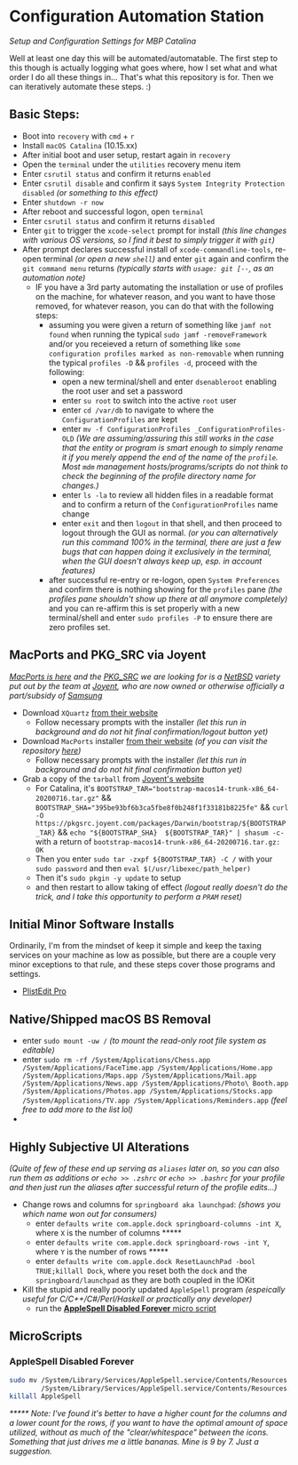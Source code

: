 # Configuration Automation Station
_Setup and Configuration Settings for MBP Catalina_

Well at least one day this will be automated/automatable. The first step to this though is actually logging what goes where, how I set what and what order I do all these things in... That's what this repository is for. Then we can iteratively automate these steps. :)

## Basic Steps:
- Boot into `recovery` with `cmd` + `r`
- Install `macOS Catalina` (10.15.xx)
- After initial boot and user setup, restart again in `recovery`
- Open the `terminal` under the `utilities` recovery menu item
- Enter `csrutil status` and confirm it returns `enabled`
- Enter `csrutil disable` and confirm it says `System Integrity Protection disabled` _(or something to this effect)_
- Enter `shutdown -r now`
- After reboot and successful logon, open `terminal`
- Enter `csrutil status` and confirm it returns `disabled`
- Enter `git` to trigger the `xcode-select` prompt for install _(this line changes with various OS versions, so I find it best to simply trigger it with `git`)_
- After prompt declares successful install of `xcode-commandline-tools`, re-open terminal _(or open a new `shell`)_ and enter `git` again and confirm the `git command menu` returns _(typically starts with `usage: git [--`, as an automation note)_
  - IF you have a 3rd party automating the installation or use of profiles on the machine, for whatever reason, and you want to have those removed, for whatever reason, you can do that with the following steps:
    - assuming you were given a return of something like `jamf not found` when running the typical `sudo jamf -removeFramework` and/or you receieved a return of something like `some configuration profiles marked as non-removable` when running the typical `profiles -D` && `profiles -d`, proceed with the following:
      - open a new terminal/shell and enter `dsenableroot` enabling the root user and set a password
      - enter `su root` to switch into the active `root` user
      - enter `cd /var/db` to navigate to where the `ConfigurationProfiles` are kept
      - enter `mv -f ConfigurationProfiles _ConfigurationProfiles-OLD` _(We are assuming/assuring this still works in the case that the entity or program is smart enough to simply rename it if you merely append the end of the name of the `profile`. Most `mdm` management hosts/programs/scripts do not think to check the beginning of the profile directory name for changes.)_ 
      - enter `ls -la` to review all hidden files in a readable format and to confirm a return of the `ConfigurationProfiles` name change
      - enter `exit` and then `logout` in that shell, and then proceed to logout through the GUI as normal. _(or you can alternatively run this command 100% in the terminal, there are just a few bugs that can happen doing it exclusively in the terminal, when the GUI doesn't always keep up, esp. in account features)_
    - after successful re-entry or re-logon, open `System Preferences` and confirm there is nothing showing for the `profiles` pane _(the profiles pane shouldn't show up there at all anymore completely)_ and you can re-affirm this is set properly with a new terminal/shell and enter `sudo profiles -P` to ensure there are zero profiles set.

## MacPorts and PKG_SRC via Joyent
_[MacPorts is here](#) and the [PKG_SRC](#) we are looking for is a [NetBSD](#) variety put out by the team at [Joyent](#), who are now owned or otherwise officially a part/subsidy of [Samsung](#)_

- Download `XQuartz` [from their website](https://www.xquartz.org)
  - Follow necessary prompts with the installer _(let this run in background and do not hit final confirmation/logout button yet)_
- Download `MacPorts` installer [from their website](https://www.macports.org/install.php) _(of you can visit the repository [here](https://github.com/macports/macports-base))_
  - Follow necessary prompts with the installer _(let this run in background and do not hit final confirmation button yet)_
- Grab a copy of the `tarball` from [Joyent's website](https://pkgsrc.joyent.com)
  - For Catalina, it's `BOOTSTRAP_TAR="bootstrap-macos14-trunk-x86_64-20200716.tar.gz"` && `BOOTSTRAP_SHA="395be93bf6b3ca5fbe8f0b248f1f33181b8225fe"` && `curl -O https://pkgsrc.joyent.com/packages/Darwin/bootstrap/${BOOTSTRAP_TAR}` && `echo "${BOOTSTRAP_SHA}  ${BOOTSTRAP_TAR}" | shasum -c-` with a return of `bootstrap-macos14-trunk-x86_64-20200716.tar.gz: OK`
  - Then you enter `sudo tar -zxpf ${BOOTSTRAP_TAR} -C /` with your `sudo password` and then `eval $(/usr/libexec/path_helper)`
  - Then it's `sudo pkgin -y update` to setup
  - and then restart to allow taking of effect _(logout really doesn't do the trick, and I take this opportunity to perform a `PRAM` reset)_

## Initial Minor Software Installs
Ordinarily, I'm from the mindset of keep it simple and keep the taxing services on your machine as low as possible, but there are a couple very minor exceptions to that rule, and these steps cover those programs and settings. 

- [PlistEdit Pro](https://www.fatcatsoftware.com/plisteditpro/)


## Native/Shipped macOS BS Removal
- enter `sudo mount -uw /` _(to mount the read-only root file system as editable)_
- enter `sudo rm -rf /System/Applications/Chess.app /System/Applications/FaceTime.app /System/Applications/Home.app /System/Applications/Maps.app /System/Applications/Mail.app /System/Applications/News.app /System/Applications/Photo\ Booth.app /System/Applications/Photos.app /System/Applications/Stocks.app /System/Applications/TV.app /System/Applications/Reminders.app` _(feel free to add more to the list lol)_
- 

## Highly Subjective UI Alterations
_(Quite of few of these end up serving as `aliases` later on, so you can also run them as additions or `echo >> .zshrc` or `echo >> .bashrc` for your profile and then just run the aliases after successful return of the profile edits...)_
- Change rows and columns for `springboard aka launchpad`: _(shows you which name won out for consumers)_
  - enter `defaults write com.apple.dock springboard-columns -int X`, where `X` is the number of columns *****
  - enter `defaults write com.apple.dock springboard-rows -int Y`, where `Y` is the number of rows *****
  - enter `defaults write com.apple.dock ResetLaunchPad -bool TRUE;killall Dock`, where you reset both the `dock` and the `springboard/launchpad` as they are both coupled in the IOKit
- Kill the stupid and really poorly updated `AppleSpell` program _(espeically useful for C/C++/C#/Perl/Haskell or practically any developer)_
  - run the [**AppleSpell Disabled Forever** micro script](#)


## MicroScripts

### AppleSpell Disabled Forever
```sh
sudo mv /System/Library/Services/AppleSpell.service/Contents/Resources \
        /System/Library/Services/AppleSpell.service/Contents/Resources.disabled
killall AppleSpell
```

_***** Note: I've found it's better to have a higher count for the columns and a lower count for the rows, if you want to have the optimal amount of space utilized, without as much of the "clear/whitespace" between the icons. Something that just drives me a little bananas. Mine is 9 by 7. Just a suggestion._
